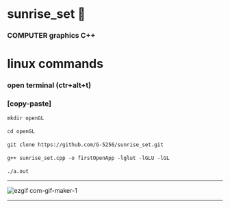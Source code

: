 # sunrise_set 🌅
### COMPUTER graphics C++

# linux commands

### open terminal (ctr+alt+t)
### [copy-paste]
`mkdir openGL`<br><br>
`cd openGL`<br><br>
`git clone https://github.com/G-5256/sunrise_set.git`<br><br>
`g++ sunrise_set.cpp -o firstOpenApp -lglut -lGLU -lGL`<br><br>
`./a.out`<br><hr>


![ezgif com-gif-maker-1](https://user-images.githubusercontent.com/80798531/139532062-3b0eb540-ab1d-4127-a4fe-2ff6041d52dd.gif)

<hr>
